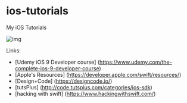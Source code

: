 # ios-tutorials
My iOS Tutorials

![img](https://media.giphy.com/media/11sBLVxNs7v6WA/giphy.gif)


Links:
* [Udemy iOS 9 Developer course] (https://www.udemy.com/the-complete-ios-9-developer-course)
* [Apple's Resources] (https://developer.apple.com/swift/resources/)
* [Design+Code] (https://designcode.io/)
* [tutsPlus] (http://code.tutsplus.com/categories/ios-sdk)
* [hacking with swift] (https://www.hackingwithswift.com/)
